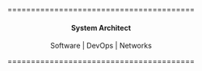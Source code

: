 <p align="center">========================================</p>
<h4 align="center">System Architect</h4>
<p align="center">Software | DevOps | Networks</p>
<p align="center">========================================</p>

